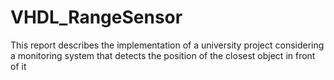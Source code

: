 # VHDL_RangeSensor
This report describes the implementation of  a university project considering a monitoring system that detects the position of the closest object in front of it
